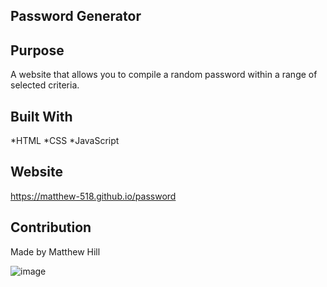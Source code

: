 
## Password Generator

## Purpose
A website that allows you to compile a random password within a range of selected criteria.

## Built With
*HTML
*CSS
*JavaScript

## Website
 https://matthew-518.github.io/password

 ## Contribution
 Made by Matthew Hill 

![image](https://user-images.githubusercontent.com/85755979/133122022-26b6d2dc-b4e4-464f-877d-61a2df4fa0f0.png)

